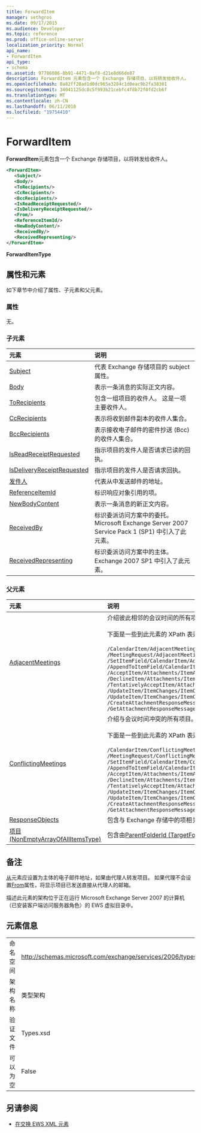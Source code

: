 ```yaml
---
title: ForwardItem
manager: sethgros
ms.date: 09/17/2015
ms.audience: Developer
ms.topic: reference
ms.prod: office-online-server
localization_priority: Normal
api_name:
- ForwardItem
api_type:
- schema
ms.assetid: 97786086-8b91-4471-8af8-d21e8d66de87
description: ForwardItem 元素包含一个 Exchange 存储项目，以将转发给收件人。
ms.openlocfilehash: 8a82ff28ad1d0dc965a3284c1d0eac9b2fa38301
ms.sourcegitcommit: 34041125dc8c5f993b21cebfc4f8b72f0fd2cb6f
ms.translationtype: MT
ms.contentlocale: zh-CN
ms.lasthandoff: 06/11/2018
ms.locfileid: "19754410"
---
```

# <a name="forwarditem"></a>ForwardItem

**ForwardItem**元素包含一个 Exchange 存储项目，以将转发给收件人。 
  
```xml
<ForwardItem>
   <Subject/>
   <Body/>
   <ToRecipients/>
   <CcRecipients/>
   <BccRecipients/>
   <IsReadReceiptRequested/>
   <IsDeliveryReceiptRequested/>
   <From/>
   <ReferenceItemId/>
   <NewBodyContent/>
   <ReceivedBy/>
   <ReceivedRepresenting/>
</ForwardItem>
```

**ForwardItemType**

## <a name="attributes-and-elements"></a>属性和元素

如下章节中介绍了属性、子元素和父元素。
  
### <a name="attributes"></a>属性

无。
  
### <a name="child-elements"></a>子元素

|**元素**|**说明**|
|:-----|:-----|
|[Subject](subject.md) <br/> |代表 Exchange 存储项目的 subject 属性。  <br/> |
|[Body](body.md) <br/> |表示一条消息的实际正文内容。  <br/> |
|[ToRecipients](torecipients.md) <br/> |包含一组项目的收件人。 这是一项主要收件人。  <br/> |
|[CcRecipients](ccrecipients.md) <br/> |表示将收到邮件副本的收件人集合。  <br/> |
|[BccRecipients](bccrecipients.md) <br/> |表示接收电子邮件的密件抄送 (Bcc) 的收件人集合。  <br/> |
|[IsReadReceiptRequested](isreadreceiptrequested.md) <br/> |指示项目的发件人是否请求已读的回执。  <br/> |
|[IsDeliveryReceiptRequested](isdeliveryreceiptrequested.md) <br/> |指示项目的发件人是否请求回执。  <br/> |
|[发件人](from.md) <br/> |代表从中发送邮件的地址。  <br/> |
|[ReferenceItemId](referenceitemid.md) <br/> |标识响应对象引用的项。  <br/> |
|[NewBodyContent](newbodycontent.md) <br/> |表示一条消息的新正文内容。  <br/> |
|[ReceivedBy](receivedby.md) <br/> |标识委派访问方案中的委托。 Microsoft Exchange Server 2007 Service Pack 1 (SP1) 中引入了此元素。  <br/> |
|[ReceivedRepresenting](receivedrepresenting.md) <br/> |标识委派访问方案中的主体。 Exchange 2007 SP1 中引入了此元素。  <br/> |
   
### <a name="parent-elements"></a>父元素

|**元素**|**说明**|
|:-----|:-----|
|[AdjacentMeetings](adjacentmeetings.md) <br/> | 介绍彼此相邻的会议时间的所有项目。  <br/><br/>  下面是一些到此元素的 XPath 表达式： <br/> <br/>  `/CalendarItem/AdjacentMeetings` <br/>  `/MeetingRequest/AdjacentMeetings` <br/>  `/SetItemField/CalendarItem/AdjacentMeetings` <br/>  `/AppendToItemField/CalendarItem/AdjacentMeetings` <br/>  `/AcceptItem/Attachments/ItemAttachment/CalendarItem/AdjacentMeetings` <br/>  `/DeclineItem/Attachments/ItemAttachment/CalendarItem/AdjacentMeetings` <br/>  `/TentativelyAcceptItem/Attachments/ItemAttachment/CalendarItem/AdjacentMeetings` <br/>  `/UpdateItem/ItemChanges/ItemChange/Updates/SetItemField/CalendarItem/AdjacentMeetings` <br/>  `/UpdateItem/ItemChanges/ItemChange/Updates/AppendToItemField/CalendarItem/AdjacentMeetings` <br/>  `/CreateAttachmentResponseMessage/Attachments/ItemAttachment/CalendarItem/AdjacentMeetings` <br/>  `/GetAttachmentResponseMessage/Attachments/ItemAttachment/CalendarItem/AdjacentMeetings` <br/> |
|[ConflictingMeetings](conflictingmeetings.md) <br/> | 介绍与会议时间冲突的所有项目。  <br/><br/>  下面是一些到此元素的 XPath 表达式： <br/> <br/>  `/CalendarItem/ConflictingMeetings` <br/>  `/MeetingRequest/ConflictingMeetings` <br/>  `/SetItemField/CalendarItem/ConflictingMeetings` <br/>  `/AppendToItemField/CalendarItem/ConflictingMeetings` <br/>  `/AcceptItem/Attachments/ItemAttachment/CalendarItem/ConflictingMeetings` <br/>  `/DeclineItem/Attachments/ItemAttachment/CalendarItem/ConflictingMeetings` <br/>  `/TentativelyAcceptItem/Attachments/ItemAttachment/CalendarItem/ConflictingMeetings` <br/>  `/UpdateItem/ItemChanges/ItemChange/Updates/SetItemField/CalendarItem/ConflictingMeetings` <br/>  `/UpdateItem/ItemChanges/ItemChange/Updates/AppendToItemField/CalendarItem/ConflictingMeetings` <br/>  `/CreateAttachmentResponseMessage/Attachments/ItemAttachment/CalendarItem/ConflictingMeetings` <br/>  `/GetAttachmentResponseMessage/Attachments/ItemAttachment/CalendarItem/ConflictingMeetings` <br/> |
|[ResponseObjects](responseobjects.md) <br/> |包含与 Exchange 存储中的项相关联的所有响应对象的集合。  <br/> |
|[项目 (NonEmptyArrayOfAllItemsType)](items-nonemptyarrayofallitemstype.md) <br/> |包含由[ParentFolderId (TargetFolderIdType)](parentfolderid-targetfolderidtype.md)元素的文件夹中创建的项的数组。  <br/> |
   
## <a name="remarks"></a>备注

[从](from.md)元素应设置为主体的电子邮件地址，如果由代理人转发项目。 如果代理不会设置[From](from.md)属性，将显示项目已发送直接从代理人的邮箱。 
  
描述此元素的架构位于正在运行 Microsoft Exchange Server 2007 的计算机（已安装客户端访问服务器角色）的 EWS 虚拟目录中。
  
## <a name="element-information"></a>元素信息

|||
|:-----|:-----|
|命名空间  <br/> |http://schemas.microsoft.com/exchange/services/2006/types  <br/> |
|架构名称  <br/> |类型架构  <br/> |
|验证文件  <br/> |Types.xsd  <br/> |
|可以为空  <br/> |False  <br/> |
   
## <a name="see-also"></a>另请参阅

- [在交换 EWS XML 元素](ews-xml-elements-in-exchange.md)

